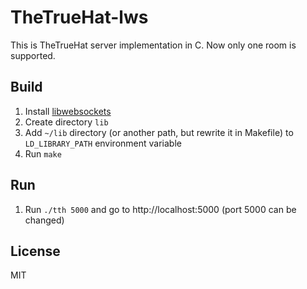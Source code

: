 # TheTrueHat-lws

This is TheTrueHat server implementation in C. Now only one room is supported.

## Build
1. Install [libwebsockets](https://libwebsockets.org/)
1. Create directory `lib`
1. Add `~/lib` directory (or another path, but rewrite it in Makefile) to `LD_LIBRARY_PATH` environment variable
1. Run `make`

## Run
1. Run `./tth 5000` and go to http://localhost:5000 (port 5000 can be changed)

## License
MIT
